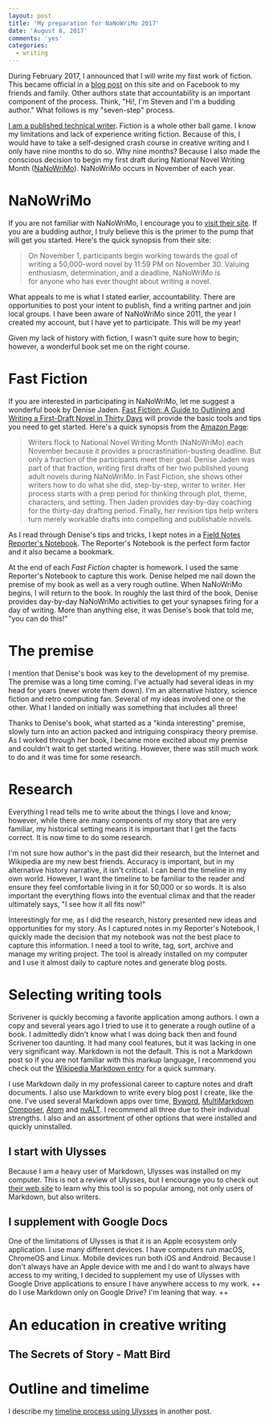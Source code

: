 ```yaml
---
layout: post
title: 'My preparation for NaNoWriMo 2017'
date: 'August 8, 2017'
comments: 'yes'
categories:
  - writing
---
```


During February 2017, I announced that I will write my first work of fiction. This became official in a [blog post][1] on this site and on Facebook to my friends and family. Other authors state that accountability is an important component of the process. Think, "Hi!, I'm Steven and I'm a budding author." What follows is my "seven-step" process.

[I am a published technical writer][2]. Fiction is a whole other ball game. I know my limitations and lack of experience writing fiction. Because of this, I would have to take a self-designed crash course in creative writing and I only have nine months to do so. Why nine months? Because I also made the conscious decision to begin my first draft during National Novel Writing Month ([NaNoWriMo][3]). NaNoWriMo occurs in November of each year.

# NaNoWriMo
If you are not familiar with NaNoWriMo, I encourage you to [visit their site][4]. If you are a budding author, I truly believe this is the primer to the pump that will get you started. Here's the quick synopsis from their site:

> On November 1, participants begin working towards the goal of writing a 50,000-word novel by 11:59 PM on November 30. Valuing enthusiasm, determination, and a deadline, NaNoWriMo is for anyone who has ever thought about writing a novel.

What appeals to me is what I stated earlier, accountability. There are opportunities to post your intent to publish, find a writing partner and join local groups. I have been aware of NaNoWriMo since 2011, the year I created my account, but I have yet to participate. This will be my year!

Given my lack of history with fiction, I wasn't quite sure how to begin; however, a wonderful book set me on the right course.

# Fast Fiction
If you are interested in participating in NaNoWriMo, let me suggest a wonderful book by Denise Jaden. [Fast Fiction: A Guide to Outlining and Writing a First-Draft Novel in Thirty Days][5] will provide the basic tools and tips you need to get started. Here's a quick synopsis from the [Amazon Page][6]:

> Writers flock to National Novel Writing Month (NaNoWriMo) each November because it provides a procrastination-busting deadline. But only a fraction of the participants meet their goal. Denise Jaden was part of that fraction, writing first drafts of her two published young adult novels during NaNoWriMo. In Fast Fiction, she shows other writers how to do what she did, step-by-step, writer to writer. Her process starts with a prep period for thinking through plot, theme, characters, and setting. Then Jaden provides day-by-day coaching for the thirty-day drafting period. Finally, her revision tips help writers turn merely workable drafts into compelling and publishable novels.

As I read through Denise's tips and tricks, I kept notes in a [Field Notes Reporter's Notebook][7]. The Reporter's Notebook is the perfect form factor and it also became a bookmark. 

At the end of each *Fast Fiction* chapter is homework. I used the same Reporter's Notebook to capture this work. Denise helped me nail down the premise of my book as well as a very rough outline. When NaNoWriMo begins, I will return to the book. In roughly the last third of the book, Denise provides day-by-day NaNoWriMo activities to get your synapses firing for a day of writing. More than anything else, it was Denise's book that told me, "you can do this!"

# The premise
I mention that Denise's book was key to the development of my premise. The premise was a long time coming. I've actually had several ideas in my head for years (never wrote them down). I'm an alternative history, science fiction and retro computing fan. Several of my ideas involved one or the other. What I landed on initially was something that includes all three!

Thanks to Denise's book, what started as a "kinda interesting" premise, slowly turn into an action packed and intriguing conspiracy theory premise. As I worked through her book, I became more excited about my premise and couldn't wait to get started writing. However, there was still much work to do and it was time for some research.

# Research
Everything I read tells me to write about the things I love and know; however, while there are many components of my story that are very familiar, my historical setting means it is important that I get the facts correct. It is now time to do some research. 

I'm not sure how author's in the past did their research, but the Internet and Wikipedia are my new best friends. Accuracy is important, but in my alternative history narrative, it isn't critical. I can bend the timeline in my own world. However, I want the timeline to be familiar to the reader and ensure they feel comfortable living in it for 50,000 or so words. It is also important the everything flows into the eventual climax and that the reader ultimately says, "I see how it all fits now!"

Interestingly for me, as I did the research, history presented new ideas and opportunities for my story. As I captured notes in my Reporter's Notebook, I quickly made the decision that my notebook was not the best place to capture this information. I need a tool to write, tag, sort, archive and manage my writing project. The tool is already installed on my computer and I use it almost daily to capture notes and generate blog posts.

# Selecting writing tools
Scrivener is quickly becoming a favorite application among authors. I own a copy and several years ago I tried to use it to generate a rough outline of a book. I admittedly didn't know what I was doing back then and found Scrivener too daunting. It had many cool features, but it was lacking in one very significant way. Markdown is not the default. This is not a Markdown post so if you are not familiar with this markup language, I recommend you check out the [Wikipedia Markdown entry][8] for a quick summary.

I use Markdown daily in my professional career to capture notes and draft documents. I also use Markdown to write every blog post I create, like the one. I've used several Markdown apps over time, [Byword][9], [MultiMarkdown Composer][10], [Atom][11] and [nvALT][12]. I recommend all three due to their individual strengths. I also and an assortment of other options that were installed and quickly uninstalled. 

## I start with Ulysses
Because I am a heavy user of Markdown, Ulysses was installed on my computer. This is not a review of Ulysses, but I encourage you to check out [their web site][14] to learn why this tool is so popular among, not only users of Markdown, but also writers. 

## I supplement with Google Docs
One of the limitations of Ulysses is that it is an Apple ecosystem only application. I use many different devices. I have computers run macOS, ChromeOS and Linux. Mobile devices run both iOS and Android. Because I don't always have an Apple device with me and I do want to always have access to my writing, I decided to supplement my use of Ulysses with Google Drive applications to ensure I have anywhere access to my work. ++ do I use Markdown only on Google Drive? I'm leaning that way. ++

# An education in creative writing
## The Secrets of Story - Matt Bird

# Outline and timelime

I describe my [timeline process using Ulysses][13] in another post.

[1]:	http://www.stevencombs.com/writing/2017/07/04/book-and-ulysses-timeline.html
[2]:	amazon.com/author/stevencombs
[3]:	http://nanowrimo.org/
[4]:	http://nanowrimo.org/
[5]:	http://amzn.to/2ulGR3s
[6]:	http://amzn.to/2ulGR3s
[7]:	http://amzn.to/2vfLkDJ
[8]:	https://en.wikipedia.org/wiki/Markdown
[9]:	https://bywordapp.com/
[10]:	http://multimarkdown.com/
[11]:	http://www.atom.io
[12]:	http://brettterpstra.com/projects/nvalt/
[13]:	http://www.stevencombs.com/writing/2017/07/04/book-and-ulysses-timeline.html
[14]:	https://ulyssesapp.com/
